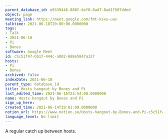 ```yaml
---
parent_database_id: e9339446-880f-4ef0-8ad7-8ad1f507dded
object: page
meeting_link: https://meet.google.com/fmt-ksxu-uuv
talktime: 2021-06-18T20:00:00.0000000
tags:
- Talk
- 2021-06-18
- Pi
- Bones
software: Google Meet
id: c5c51f47-bb17-444c-a802-688e5847a127
hosts:
- Pi
- Bones
archived: false
indexDate: 2021-06-18
parent_type: database_id
title: Hosts hangout by Bones and Pi
last_edited_time: 2021-06-16T23:54:00.0000000
name: Hosts hangout by Bones and Pi
sign_up_here: 
created_time: 2021-06-14T19:01:00.0000000
notion_url: https://www.notion.so/Hosts-hangout-by-Bones-and-Pi-c5c51f47bb17444ca802688e5847a127
language_level: No limit
---
```


A regular catch up between hosts.


